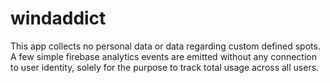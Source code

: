 # windaddict

This app collects no personal data or data regarding custom defined spots. A few simple firebase analytics events are emitted without any connection to user identity, solely for the purpose to track total usage across all users.
